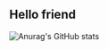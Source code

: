 ## Hello friend
![Anurag's GitHub stats](https://github-readme-stats.vercel.app/api?username=Jarlez&theme=dark&show_icons=true)

